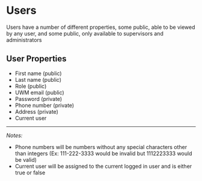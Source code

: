 # Users
Users have a number of different properties, some public,
able to be viewed by any user, and some public, only available to 
supervisors and administrators

## User Properties
- First name (public)
- Last name (public)
- Role (public)
- UWM email (public)
- Password (private)
- Phone number (private)
- Address (private)
- Current user
<hr/>

*Notes:* 

- Phone numbers will be numbers without any special characters other than integers
(Ex: 111-222-3333 would be invalid but 1112223333 would be valid)
- Current user will be assigned to the current logged in user and is either true or false